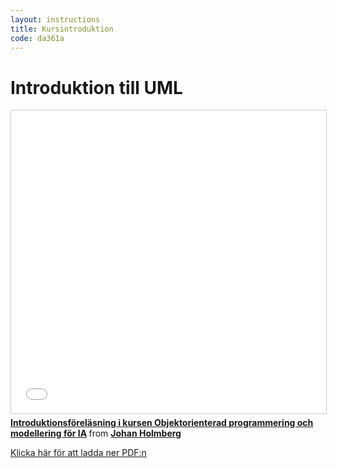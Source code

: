 ```yaml
---
layout: instructions
title: Kursintroduktion
code: da361a
---
```


# Introduktion till UML

<iframe src="//www.slideshare.net/slideshow/embed_code/key/DFgU72SVccw4mQ" width="595" height="485" frameborder="0" marginwidth="0" marginheight="0" scrolling="no" style="border:1px solid #CCC; border-width:1px; margin-bottom:5px; max-width: 100%;" allowfullscreen> </iframe> <div style="margin-bottom:5px"> <strong> <a href="//www.slideshare.net/johanholmberg1/introduktionsfrelsning-i-kursen-objektorienterad-programmering-och-modellering-fr-ia" title="Introduktionsföreläsning i kursen Objektorienterad programmering och modellering för IA" target="_blank">Introduktionsföreläsning i kursen Objektorienterad programmering och modellering för IA</a> </strong> from <strong><a href="https://www.slideshare.net/johanholmberg1" target="_blank">Johan Holmberg</a></strong> </div>

[Klicka här för att ladda ner PDF:n](/assets/pdf/lecture1.pdf)
